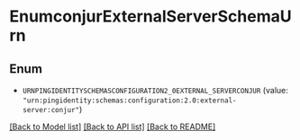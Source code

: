 # EnumconjurExternalServerSchemaUrn

## Enum


* `URNPINGIDENTITYSCHEMASCONFIGURATION2_0EXTERNAL_SERVERCONJUR` (value: `"urn:pingidentity:schemas:configuration:2.0:external-server:conjur"`)


[[Back to Model list]](../README.md#documentation-for-models) [[Back to API list]](../README.md#documentation-for-api-endpoints) [[Back to README]](../README.md)


